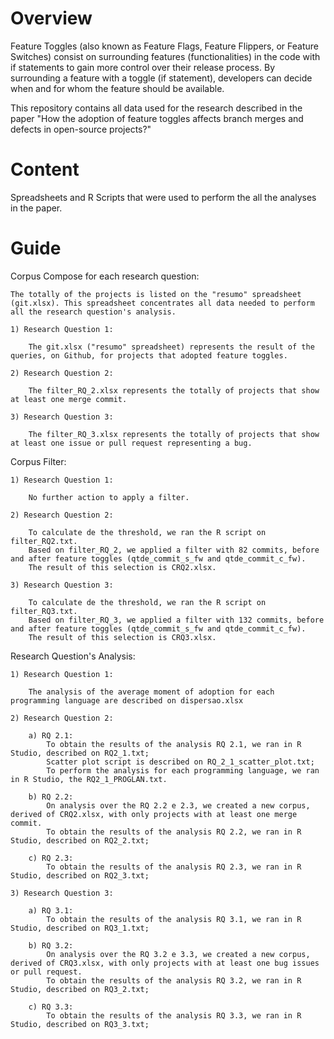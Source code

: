 Overview
========

Feature Toggles (also known as Feature Flags, Feature Flippers, or Feature Switches) consist on surrounding features (functionalities) in the code with if statements to gain more control over their release process. By surrounding a feature with a toggle (if statement), developers can decide when and for whom the feature should be available. 

This repository contains all data used for the research described in the paper "How the adoption of feature toggles affects branch merges and defects in open-source projects?"

Content
=======

Spreadsheets and R Scripts that were used to perform the all the analyses in the paper.

Guide
=====

Corpus Compose for each research question:
	
	The totally of the projects is listed on the "resumo" spreadsheet (git.xlsx). This spreadsheet concentrates all data needed to perform all the research question's analysis. 

	1) Research Question 1:
	 
		The git.xlsx ("resumo" spreadsheet) represents the result of the queries, on Github, for projects that adopted feature toggles.
	
	2) Research Question 2:
		
		The filter_RQ_2.xlsx represents the totally of projects that show at least one merge commit.
	
	3) Research Question 3:
		
		The filter_RQ_3.xlsx represents the totally of projects that show at least one issue or pull request representing a bug.
		
Corpus Filter:

	1) Research Question 1:
	
		No further action to apply a filter.
	
	2) Research Question 2:
	
		To calculate de the threshold, we ran the R script on filter_RQ2.txt.
		Based on filter_RQ_2, we applied a filter with 82 commits, before and after feature toggles (qtde_commit_s_fw and qtde_commit_c_fw).
		The result of this selection is CRQ2.xlsx.
	
	3) Research Question 3:
	
		To calculate de the threshold, we ran the R script on filter_RQ3.txt.
		Based on filter_RQ_3, we applied a filter with 132 commits, before and after feature toggles (qtde_commit_s_fw and qtde_commit_c_fw).
		The result of this selection is CRQ3.xlsx.

Research Question's Analysis:

	1) Research Question 1:
	
		The analysis of the average moment of adoption for each programming language are described on dispersao.xlsx
		
	2) Research Question 2:
		
		a) RQ 2.1:			
			To obtain the results of the analysis RQ 2.1, we ran in R Studio, described on RQ2_1.txt;
			Scatter plot script is described on RQ_2_1_scatter_plot.txt;
			To perform the analysis for each programming language, we ran in R Studio, the RQ2_1_PROGLAN.txt.
		
		b) RQ 2.2:						
			On analysis over the RQ 2.2 e 2.3, we created a new corpus, derived of CRQ2.xlsx, with only projects with at least one merge commit.
			To obtain the results of the analysis RQ 2.2, we ran in R Studio, described on RQ2_2.txt;
		
		c) RQ 2.3:									
			To obtain the results of the analysis RQ 2.3, we ran in R Studio, described on RQ2_3.txt;
	
	3) Research Question 3:
	
		a) RQ 3.1:			
			To obtain the results of the analysis RQ 3.1, we ran in R Studio, described on RQ3_1.txt;						
		
		b) RQ 3.2:						
			On analysis over the RQ 3.2 e 3.3, we created a new corpus, derived of CRQ3.xlsx, with only projects with at least one bug issues or pull request.
			To obtain the results of the analysis RQ 3.2, we ran in R Studio, described on RQ3_2.txt;		
		
		c) RQ 3.3:									
			To obtain the results of the analysis RQ 3.3, we ran in R Studio, described on RQ3_3.txt;
	
	
